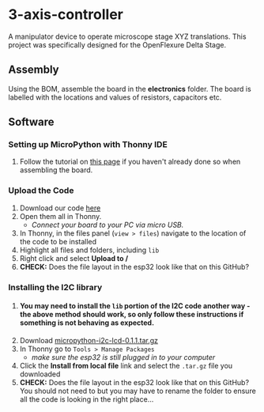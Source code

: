 # 3-axis-controller

A manipulator device to operate microscope stage XYZ translations. This project was specifically designed for the OpenFlexure Delta Stage.
  
## Assembly

Using the BOM, assemble the board in the __electronics__ folder. The board is labelled with the locations and values of resistors, capacitors etc.

## Software
### Setting up MicroPython with Thonny IDE
1. Follow the tutorial on [this page](https://randomnerdtutorials.com/getting-started-thonny-micropython-python-ide-esp32-esp8266/) if you haven't already done so when assembling the board.  
### Upload the Code
1. Download our code [here](https://github.com/Open-2-Photon-Microscope/3-axis-controller/tree/main/micropython/V2)
1. Open them all in Thonny.
    * *Connect your board to your PC via micro USB.*
1. In Thonny, in the files panel (`view > files`) navigate to the location of the code to be installed
1. Highlight all files and folders, including `lib`
1. Right click and select __Upload to /__
1. __CHECK:__ Does the file layout in the esp32 look like that on this GitHub?


### Installing the I2C library
1. #### You may need to install the `lib` portion of the I2C code another way - the above method __should__ work, so only follow these instructions if something is not behaving as expected.
1. Download [micropython-i2c-lcd-0.1.1.tar.gz](https://pypi.org/project/micropython-i2c-lcd/#files)
1. In Thonny go to `Tools > Manage Packages`
    * _make sure the esp32 is still plugged in to your computer_
1. Click the __Install from local file__ link and select the `.tar.gz` file you downloaded
1. __CHECK:__ Does the file layout in the esp32 look like that on this GitHub? You should not need to but you may have to rename the folder to ensure all the code is looking in the right place...